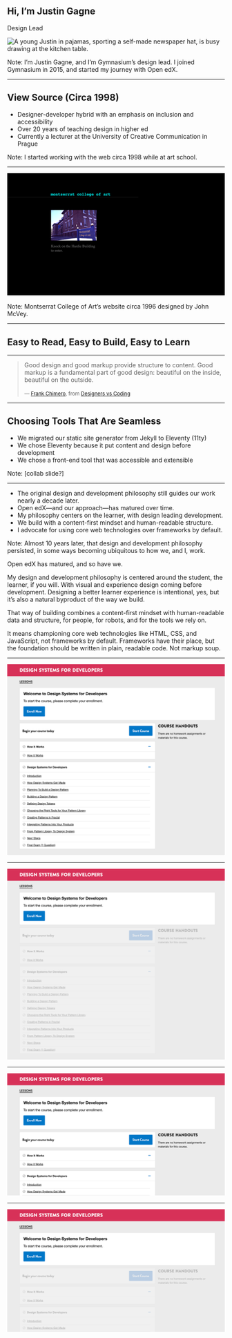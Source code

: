 ## Hi, I’m Justin Gagne

Design Lead

![A young Justin in pajamas, sporting a self-made newspaper hat, is busy drawing at the kitchen table.](https://justingagne.design/img/about/justin-at-work.jpg)

Note:
I’m Justin Gagne, and I’m Gymnasium’s design lead. I joined Gymnasium in 2015, and started my journey with Open edX.


---


## View Source (Circa 1998)

- Designer-developer hybrid with an emphasis on inclusion and accessibility
- Over 20 years of teaching design in higher ed
- Currently a lecturer at the University of Creative Communication in Prague


Note:
I started working with the web circa 1998 while at art school.


------


![Montserrat College of Art’s website circa 1996 designed by John McVey.](img/montserrat-website-1996-1920w.png)


Note:
Montserrat College of Art’s website circa 1996 designed by John McVey.

---

## Easy to Read, Easy to Build, Easy to Learn

---

> Good design and good markup provide structure to content. Good markup is a fundamental part of good design: beautiful on the inside, beautiful on the outside.
>
> <small>— [Frank Chimero](https://frankchimero.com), from [Designers vs Coding](https://web.archive.org/web/20111201205345/http://blog.frankchimero.com/post/9594863189)</small>


---

## Choosing Tools That Are Seamless

- We migrated our static site generator from Jekyll to Eleventy (11ty)
- We chose Eleventy because it put content and design before development
- We chose a front-end tool that was accessible and extensible

Note:
[collab slide?]

---


- The original design and development philosophy still guides our work nearly a decade later.
- Open edX—and our approach—has matured over time.
- My philosophy centers on the learner, with design leading development.
- We build with a content-first mindset and human-readable structure.
- I advocate for using core web technologies over frameworks by default.

Note:
Almost 10 years later, that design and development philosophy persisted, in some ways becoming ubiquitous to how we, and I, work.

Open edX has matured, and so have we.

My design and development philosophy is centered around the student, the learner, if you will. With visual and experience design coming before development. Designing a better learner experience is intentional, yes, but it’s also a natural byproduct of the way we build.

That way of building combines a content-first mindset with human-readable data and structure, for people, for robots, and for the tools we rely on.

It means championing core web technologies like HTML, CSS, and JavaScript, not frameworks by default. Frameworks have their place, but the foundation should be written in plain, readable code. Not markup soup.


---

![Before (full page): LMS learning experience.](img/lms-enroll-now-before-designing-accessible-and-resonsibe-websites-crop-1920w.png)

---


![After (full page): LMS learning experience.](img/lms-enroll-now-designing-accessible-and-resonsibe-websites-crop-1920w.png)


---


![Before (detail): LMS learning experience.](img/lms-enroll-now-before-designing-accessible-and-resonsibe-websites-detail-1920w.png)


---


![After (detail): LMS learning experience.](img/lms-enroll-now-designing-accessible-and-resonsibe-websites-detail-1920w.png)
